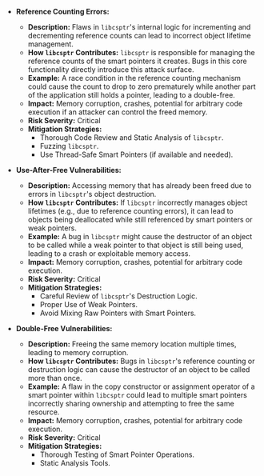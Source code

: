 * **Reference Counting Errors:**
    * **Description:** Flaws in `libcsptr`'s internal logic for incrementing and decrementing reference counts can lead to incorrect object lifetime management.
    * **How `libcsptr` Contributes:** `libcsptr` is responsible for managing the reference counts of the smart pointers it creates. Bugs in this core functionality directly introduce this attack surface.
    * **Example:** A race condition in the reference counting mechanism could cause the count to drop to zero prematurely while another part of the application still holds a pointer, leading to a double-free.
    * **Impact:** Memory corruption, crashes, potential for arbitrary code execution if an attacker can control the freed memory.
    * **Risk Severity:** Critical
    * **Mitigation Strategies:**
        * Thorough Code Review and Static Analysis of `libcsptr`.
        * Fuzzing `libcsptr`.
        * Use Thread-Safe Smart Pointers (if available and needed).

* **Use-After-Free Vulnerabilities:**
    * **Description:** Accessing memory that has already been freed due to errors in `libcsptr`'s object destruction.
    * **How `libcsptr` Contributes:** If `libcsptr` incorrectly manages object lifetimes (e.g., due to reference counting errors), it can lead to objects being deallocated while still referenced by smart pointers or weak pointers.
    * **Example:** A bug in `libcsptr` might cause the destructor of an object to be called while a weak pointer to that object is still being used, leading to a crash or exploitable memory access.
    * **Impact:** Memory corruption, crashes, potential for arbitrary code execution.
    * **Risk Severity:** Critical
    * **Mitigation Strategies:**
        * Careful Review of `libcsptr`'s Destruction Logic.
        * Proper Use of Weak Pointers.
        * Avoid Mixing Raw Pointers with Smart Pointers.

* **Double-Free Vulnerabilities:**
    * **Description:** Freeing the same memory location multiple times, leading to memory corruption.
    * **How `libcsptr` Contributes:** Bugs in `libcsptr`'s reference counting or destruction logic can cause the destructor of an object to be called more than once.
    * **Example:** A flaw in the copy constructor or assignment operator of a smart pointer within `libcsptr` could lead to multiple smart pointers incorrectly sharing ownership and attempting to free the same resource.
    * **Impact:** Memory corruption, crashes, potential for arbitrary code execution.
    * **Risk Severity:** Critical
    * **Mitigation Strategies:**
        * Thorough Testing of Smart Pointer Operations.
        * Static Analysis Tools.